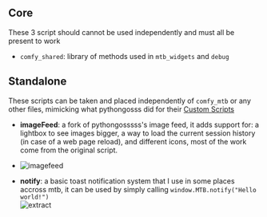 ## Core
These 3 script should cannot be used independently and must all be present to work
- `comfy_shared`: library of methods used in `mtb_widgets` and `debug`

## Standalone
These scripts can be taken and placed independently of `comfy_mtb` or any other files, mimicking what pythongosss did for their [Custom Scripts](https://github.com/pythongosssss/ComfyUI-Custom-Scripts/tree/main/js)

- **imageFeed**: a fork of pythongosssss's image feed, it adds support for: a lightbox to see images bigger, a way to load the current session history (in case of a web page reload), and different icons, most of the work come from the original script.  
- ![imagefeed](https://github.com/melMass/comfy_mtb/assets/7041726/c3acab4b-d28b-4432-a31b-248391aa2ee8)

- **notify**: a basic toast notification system that I use in some places accross mtb, it can be used by simply calling `window.MTB.notify("Hello world!")`  
![extract](https://github.com/melMass/comfy_mtb/assets/7041726/450c67fc-a7e9-4bea-ae49-b610d693098d)
